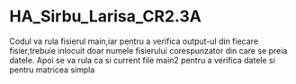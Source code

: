 # HA_Sirbu_Larisa_CR2.3A
Codul va rula fisierul main,iar pentru a verifica output-ul din fiecare fisier,trebuie inlocuit doar numele fisierului corespunzator din care se preia datele. Apoi se va rula ca si current file main2 pentru a verifica datele si pentru matricea simpla

